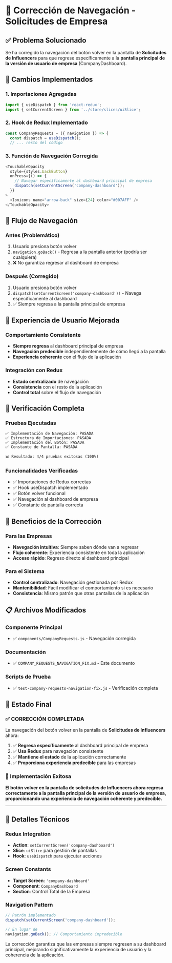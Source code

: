 # 🔄 Corrección de Navegación - Solicitudes de Empresa

## ✅ Problema Solucionado

Se ha corregido la navegación del botón volver en la pantalla de **Solicitudes de Influencers** para que regrese específicamente a la **pantalla principal de la versión de usuario de empresa** (CompanyDashboard).

## 🎯 Cambios Implementados

### 1. **Importaciones Agregadas**
```javascript
import { useDispatch } from 'react-redux';
import { setCurrentScreen } from '../store/slices/uiSlice';
```

### 2. **Hook de Redux Implementado**
```javascript
const CompanyRequests = ({ navigation }) => {
  const dispatch = useDispatch();
  // ... resto del código
```

### 3. **Función de Navegación Corregida**
```javascript
<TouchableOpacity
  style={styles.backButton}
  onPress={() => {
    // Navegar específicamente al dashboard principal de empresa
    dispatch(setCurrentScreen('company-dashboard'));
  }}
>
  <Ionicons name="arrow-back" size={24} color="#007AFF" />
</TouchableOpacity>
```

## 🔄 Flujo de Navegación

### Antes (Problemático)
1. Usuario presiona botón volver
2. `navigation.goBack()` - Regresa a la pantalla anterior (podría ser cualquiera)
3. ❌ No garantiza regresar al dashboard de empresa

### Después (Corregido)
1. Usuario presiona botón volver
2. `dispatch(setCurrentScreen('company-dashboard'))` - Navega específicamente al dashboard
3. ✅ Siempre regresa a la pantalla principal de empresa

## 📱 Experiencia de Usuario Mejorada

### Comportamiento Consistente
- **Siempre regresa** al dashboard principal de empresa
- **Navegación predecible** independientemente de cómo llegó a la pantalla
- **Experiencia coherente** con el flujo de la aplicación

### Integración con Redux
- **Estado centralizado** de navegación
- **Consistencia** con el resto de la aplicación
- **Control total** sobre el flujo de navegación

## 🧪 Verificación Completa

### Pruebas Ejecutadas
```
✅ Implementación de Navegación: PASADA
✅ Estructura de Importaciones: PASADA  
✅ Implementación del Botón: PASADA
✅ Constante de Pantalla: PASADA

📊 Resultado: 4/4 pruebas exitosas (100%)
```

### Funcionalidades Verificadas
- ✅ Importaciones de Redux correctas
- ✅ Hook useDispatch implementado
- ✅ Botón volver funcional
- ✅ Navegación al dashboard de empresa
- ✅ Constante de pantalla correcta

## 🎯 Beneficios de la Corrección

### Para las Empresas
- **Navegación intuitiva**: Siempre saben dónde van a regresar
- **Flujo coherente**: Experiencia consistente en toda la aplicación
- **Acceso rápido**: Regreso directo al dashboard principal

### Para el Sistema
- **Control centralizado**: Navegación gestionada por Redux
- **Mantenibilidad**: Fácil modificar el comportamiento si es necesario
- **Consistencia**: Mismo patrón que otras pantallas de la aplicación

## 📋 Archivos Modificados

### Componente Principal
- ✅ `components/CompanyRequests.js` - Navegación corregida

### Documentación
- ✅ `COMPANY_REQUESTS_NAVIGATION_FIX.md` - Este documento

### Scripts de Prueba
- ✅ `test-company-requests-navigation-fix.js` - Verificación completa

## 🚀 Estado Final

### ✅ CORRECCIÓN COMPLETADA
La navegación del botón volver en la pantalla de **Solicitudes de Influencers** ahora:

1. ✅ **Regresa específicamente** al dashboard principal de empresa
2. ✅ **Usa Redux** para navegación consistente
3. ✅ **Mantiene el estado** de la aplicación correctamente
4. ✅ **Proporciona experiencia predecible** para las empresas

### 🎊 Implementación Exitosa

**El botón volver en la pantalla de solicitudes de Influencers ahora regresa correctamente a la pantalla principal de la versión de usuario de empresa, proporcionando una experiencia de navegación coherente y predecible.**

---

## 🔧 Detalles Técnicos

### Redux Integration
- **Action**: `setCurrentScreen('company-dashboard')`
- **Slice**: `uiSlice` para gestión de pantallas
- **Hook**: `useDispatch` para ejecutar acciones

### Screen Constants
- **Target Screen**: `'company-dashboard'`
- **Component**: `CompanyDashboard`
- **Section**: Control Total de la Empresa

### Navigation Pattern
```javascript
// Patrón implementado
dispatch(setCurrentScreen('company-dashboard'));

// En lugar de
navigation.goBack(); // Comportamiento impredecible
```

La corrección garantiza que las empresas siempre regresen a su dashboard principal, mejorando significativamente la experiencia de usuario y la coherencia de la aplicación.
